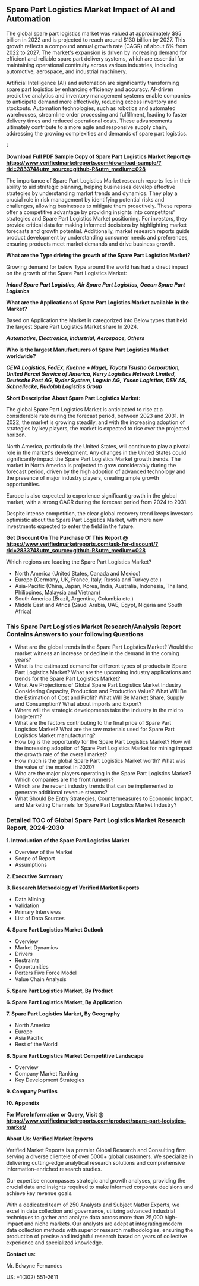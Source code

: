 <h2>Spare Part Logistics Market Impact of AI and Automation</h2><p>The global spare part logistics market was valued at approximately $95 billion in 2022 and is projected to reach around $130 billion by 2027. This growth reflects a compound annual growth rate (CAGR) of about 6% from 2022 to 2027. The market's expansion is driven by increasing demand for efficient and reliable spare part delivery systems, which are essential for maintaining operational continuity across various industries, including automotive, aerospace, and industrial machinery.</p><p>Artificial Intelligence (AI) and automation are significantly transforming spare part logistics by enhancing efficiency and accuracy. AI-driven predictive analytics and inventory management systems enable companies to anticipate demand more effectively, reducing excess inventory and stockouts. Automation technologies, such as robotics and automated warehouses, streamline order processing and fulfillment, leading to faster delivery times and reduced operational costs. These advancements ultimately contribute to a more agile and responsive supply chain, addressing the growing complexities and demands of spare part logistics.</p>t</p><p id="" class=""><strong>Download Full PDF Sample Copy of Spare Part Logistics Market Report @ <a href="https://www.verifiedmarketreports.com/download-sample/?rid=283374&utm_source=github-R&utm_medium=028" target="_blank">https://www.verifiedmarketreports.com/download-sample/?rid=283374&utm_source=github-R&utm_medium=028</a></strong></p><p>The importance of&nbsp;Spare Part Logistics Market research reports lies in their ability to aid strategic planning, helping businesses develop effective strategies by understanding market trends and dynamics. They play a crucial role in risk management by identifying potential risks and challenges, allowing businesses to mitigate them proactively. These reports offer a competitive advantage by providing insights into competitors' strategies and Spare Part Logistics Market positioning. For investors, they provide critical data for making informed decisions by highlighting market forecasts and growth potential. Additionally, market research reports guide product development by understanding consumer needs and preferences, ensuring products meet market demands and drive business growth.</p><p><strong>What are the&nbsp;Type driving the growth of the Spare Part Logistics Market?</strong></p><p id="" class="">Growing demand for below Type around the world has had a direct impact on the growth of the Spare Part Logistics Market:</p><em><strong>Inland Spare Part Logistics, Air Spare Part Logistics, Ocean Spare Part Logistics</strong></em></p><strong>What are the&nbsp;Applications&nbsp;of Spare Part Logistics Market available in the Market?</strong></p><p id="" class="">Based on Application the Market is categorized into Below types that held the largest Spare Part Logistics Market share In 2024.</p><em><strong>Automotive, Electronics, Industrial, Aerospace, Others</strong></em></p><strong>Who is the largest Manufacturers of Spare Part Logistics Market worldwide?</strong></p><p><em><strong>CEVA Logistics, FedEx, Kuehne + Nagel, Toyota Tsusho Corporation, United Parcel Service of America, Kerry Logistics Network Limited, Deutsche Post AG, Ryder System, Logwin AG, Yusen Logistics, DSV AS, Schnellecke, Rudolph Logistics Group</strong></em></p><p id="" class=""><strong>Short Description About Spare Part Logistics Market:</strong></p><p>The global Spare Part Logistics Market is anticipated to rise at a considerable rate during the forecast period, between 2023 and 2031. In 2022, the market is growing steadily, and with the increasing adoption of strategies by key players, the market is expected to rise over the projected horizon.</p><p>North America, particularly the United States, will continue to play a pivotal role in the market's development. Any changes in the United States could significantly impact the Spare Part Logistics Market growth trends. The market in North America is projected to grow considerably during the forecast period, driven by the high adoption of advanced technology and the presence of major industry players, creating ample growth opportunities.</p><p>Europe is also expected to experience significant growth in the global market, with a strong CAGR during the forecast period from 2024 to 2031.</p><p>Despite intense competition, the clear global recovery trend keeps investors optimistic about the Spare Part Logistics Market, with more new investments expected to enter the field in the future.</p><p id="" class=""><strong>Get Discount On The Purchase Of This Report @ <a href="https://www.verifiedmarketreports.com/ask-for-discount/?rid=283374&utm_source=github-R&utm_medium=028" target="_blank">https://www.verifiedmarketreports.com/ask-for-discount/?rid=283374&utm_source=github-R&utm_medium=028</a></strong></p>Which regions are leading the Spare Part Logistics Market?</p><ul><li>North America (United States, Canada and Mexico)</li><li>Europe (Germany, UK, France, Italy, Russia and Turkey etc.)</li><li>Asia-Pacific (China, Japan, Korea, India, Australia, Indonesia, Thailand, Philippines, Malaysia and Vietnam)</li><li>South America (Brazil, Argentina, Columbia etc.)</li><li>Middle East and Africa (Saudi Arabia, UAE, Egypt, Nigeria and South Africa)</li></ul><h3 id="" class="">This Spare Part Logistics Market Research/Analysis Report Contains Answers to your following Questions</h3><ul><li>What are the global trends in the Spare Part Logistics Market? Would the market witness an increase or decline in the demand in the coming years?</li><li>What is the estimated demand for different types of products in Spare Part Logistics Market? What are the upcoming industry applications and trends for the Spare Part Logistics Market?</li><li>What Are Projections of Global Spare Part Logistics Market Industry Considering Capacity, Production and Production Value? What Will Be the Estimation of Cost and Profit? What Will Be Market Share, Supply and Consumption? What about imports and Export?</li><li>Where will the strategic developments take the industry in the mid to long-term?</li><li>What are the factors contributing to the final price of Spare Part Logistics Market? What are the raw materials used for Spare Part Logistics Market manufacturing?</li><li>How big is the opportunity for the Spare Part Logistics Market? How will the increasing adoption of Spare Part Logistics Market for mining impact the growth rate of the overall market?</li><li>How much is the global Spare Part Logistics Market worth? What was the value of the market In 2020?</li><li>Who are the major players operating in the Spare Part Logistics Market? Which companies are the front runners?</li><li>Which are the recent industry trends that can be implemented to generate additional revenue streams?</li><li>What Should Be Entry Strategies, Countermeasures to Economic Impact, and Marketing Channels for Spare Part Logistics Market Industry?</li></ul><h3 id="" class="">Detailed TOC of Global Spare Part Logistics Market Research Report, 2024-2030</h3><p id="" class=""><strong>1. Introduction of the Spare Part Logistics Market</strong></p><ul><li>Overview of the Market</li><li>Scope of Report</li><li>Assumptions</li></ul><p id="" class=""><strong>2. Executive Summary</strong></p><p id="" class=""><strong>3. Research Methodology of Verified Market Reports</strong></p><ul><li>Data Mining</li><li>Validation</li><li>Primary Interviews</li><li>List of Data Sources</li></ul><p id="" class=""><strong>4. Spare Part Logistics Market Outlook</strong></p><ul><li>Overview</li><li>Market Dynamics</li><li>Drivers</li><li>Restraints</li><li>Opportunities</li><li>Porters Five Force Model</li><li>Value Chain Analysis</li></ul><p id="" class=""><strong>5. Spare Part Logistics Market, By Product</strong></p><p id="" class=""><strong>6. Spare Part Logistics Market, By Application</strong></p><p id="" class=""><strong>7. Spare Part Logistics Market, By Geography</strong></p><ul><li>North America</li><li>Europe</li><li>Asia Pacific</li><li>Rest of the World</li></ul><p id="" class=""><strong>8. Spare Part Logistics Market Competitive Landscape</strong></p><ul><li>Overview</li><li>Company Market Ranking</li><li>Key Development Strategies</li></ul><p id="" class=""><strong>9. Company Profiles</strong></p><p id="" class=""><strong>10. Appendix</strong></p><p id="" class=""><strong>For More Information or Query, Visit @ <a href="https://www.verifiedmarketreports.com/product/spare-part-logistics-market/" target="_blank">https://www.verifiedmarketreports.com/product/spare-part-logistics-market/</a></strong></p><p id="" class=""><strong>About Us: Verified Market Reports</strong></p><p id="" class="">Verified Market Reports is a premier Global Research and Consulting firm serving a diverse clientele of over 5000+ global customers. We specialize in delivering cutting-edge analytical research solutions and comprehensive information-enriched research studies.</p><p id="" class="">Our expertise encompasses strategic and growth analyses, providing the crucial data and insights required to make informed corporate decisions and achieve key revenue goals.</p><p id="" class="">With a dedicated team of 250 Analysts and Subject Matter Experts, we excel in data collection and governance, utilizing advanced industrial techniques to gather and analyze data across more than 25,000 high-impact and niche markets. Our analysts are adept at integrating modern data collection methods with superior research methodologies, ensuring the production of precise and insightful research based on years of collective experience and specialized knowledge.</p><p id="" class=""><strong>Contact us:</strong></p><p id="" class="">Mr. Edwyne Fernandes</p><p id="" class="">US: +1(302) 551-2611</p>